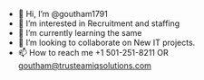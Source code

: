 - 👋 Hi, I’m @goutham1791
- 👀 I’m interested in Recruitment and staffing
- 🌱 I’m currently learning the same
- 💞️ I’m looking to collaborate on New IT projects.
- 📫 How to reach me +1 501-251-8211 OR goutham@trusteamiqsolutions.com

<!---
goutham1791/goutham1791 is a ✨ special ✨ repository because its `README.md` (this file) appears on your GitHub profile.
You can click the Preview link to take a look at your changes.
--->
